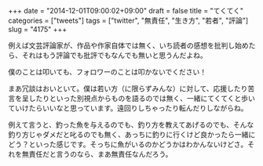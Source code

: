 +++
date = "2014-12-01T09:00:02+09:00"
draft = false
title = "てくてく"
categories = ["tweets"]
tags = ["twitter", "無責任", "生き方", "若者", "評論"]
slug = "4175"
+++

例えば文芸評論家が、作品や作家自体では無く、いち読者の感想を批判し始めたら、それはもう評論でも批評でもなんでも無いと思うんだよね。

僕のことは叩いても、フォロワーのことは叩かないでください！

まあ冗談はおいといて。僕は若い方（に限らずみんな）に対して、応援したり苦言を呈したりといった別視点からものを語るのでは無く、一緒にてくてくと歩いていけたらいいなと思っています。遠回りしちゃったり転んだりしながらね。

例えて言うと、釣った魚を与えるのでも、釣り方を教えてあげるのでも、そんな釣り方じゃダメだと叱るのでも無く、あっちに釣りに行くけど良かったら一緒にどう？といった感じです。そっちに魚がいるのかどうかはわかんないけどさ。それを無責任だと言うのなら、まあ無責任なんだろう。

